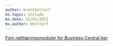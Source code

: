 ```yaml
---
author: brentholtorf
ms.topic: include
ms.date: 11/01/2022
ms.author: bholtorf
---
```

[Finn nettlæringsmoduler for Business Central her](/training/dynamics365/business-central)

